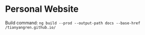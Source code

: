 # Personal Website
Build command: `ng build --prod --output-path docs --base-href /tianyangren.github.io/`